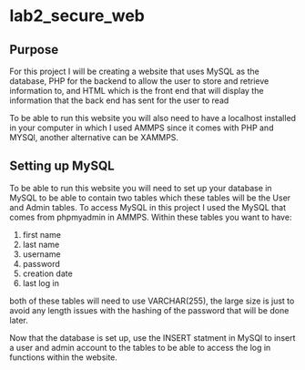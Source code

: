 # lab2_secure_web
## Purpose
For this project I will be creating a website that uses MySQL as the database, PHP for the backend to allow the user to store and retrieve information to, and HTML which is the front end that will display the information that the back end has sent for the user to read 

To be able to run this website you will also need to have a localhost installed in your computer in which I used AMMPS since it comes with PHP and MYSQl, another alternative can be XAMMPS.

## Setting up MySQL

To be able to run this website you will need to set up your database in MySQL to be able to contain two tables which these tables will be the User and Admin tables. To access MySQL in this project I used the MySQL that comes from phpmyadmin in AMMPS. Within these tables you want to have:
1. first name
2. last name
3. username
4. password
5. creation date
6. last log in

both of these tables will need to use VARCHAR(255), the large size is just to avoid any length issues with the hashing of the password that will be done later.

Now that the database is set up, use the INSERT statment in MySQl to insert a user and admin account to the tables to be able to access the log in functions within the website.
